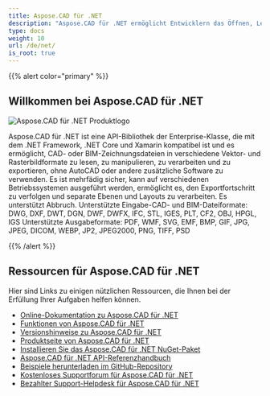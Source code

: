 ```yaml
---
title: Aspose.CAD für .NET
description: "Aspose.CAD für .NET ermöglicht Entwicklern das Öffnen, Lesen und Verarbeiten von AutoCAD DWG, DXF, DWT und anderen CAD- und BIM-Dateiformaten wie DGN, DWF, DWFX, IFC, STL, IGES, PLT, CF2, OBJ, HPGL, IGS."
type: docs
weight: 10
url: /de/net/
is_root: true
---
```


{{% alert color="primary" %}}

## **Willkommen bei Aspose.CAD für .NET**

![Aspose.CAD für .NET Produktlogo](home_1.png)

Aspose.CAD für .NET ist eine API-Bibliothek der Enterprise-Klasse, die mit dem .NET Framework, .NET Core und Xamarin kompatibel ist und es ermöglicht, CAD- oder BIM-Zeichnungsdateien in verschiedene Vektor- und Rasterbildformate zu lesen, zu manipulieren, zu verarbeiten und zu exportieren, ohne AutoCAD oder andere zusätzliche Software zu verwenden.
Es ist mehrfädig sicher, kann auf verschiedenen Betriebssystemen ausgeführt werden, ermöglicht es, den Exportfortschritt zu verfolgen und separate Ebenen und Layouts zu verarbeiten. Es unterstützt Abbruch.
Unterstützte Eingabe-CAD- und BIM-Dateiformate: DWG, DXF, DWT, DGN, DWF, DWFX, IFC, STL, IGES, PLT, CF2, OBJ, HPGL, IGS
Unterstützte Ausgabeformate: PDF, WMF, SVG, EMF, BMP, GIF, JPG, JPEG, DICOM, WEBP, JP2, JPEG2000, PNG, TIFF, PSD

{{% /alert %}}

## **Ressourcen für Aspose.CAD für .NET**

Hier sind Links zu einigen nützlichen Ressourcen, die Ihnen bei der Erfüllung Ihrer Aufgaben helfen können.

- [Online-Dokumentation zu Aspose.CAD für .NET](/de/cad/net/)
- [Funktionen von Aspose.CAD für .NET](/de/cad/net/features/)
- [Versionshinweise zu Aspose.CAD für .NET](https://releases.aspose.com/cad/net/release-notes/)
- [Produktseite von Aspose.CAD für .NET](https://products.aspose.com/cad/net/)
- [Installieren Sie das Aspose.CAD für .NET NuGet-Paket](https://www.nuget.org/packages/Aspose.CAD/)
- [Aspose.CAD für .NET API-Referenzhandbuch](https://reference.aspose.com/cad/net)
- [Beispiele herunterladen im GitHub-Repository](https://github.com/aspose-cad/Aspose.CAD-for-.NET)
- [Kostenloses Supportforum für Aspose.CAD für .NET](https://forum.aspose.com/c/cad/19)
- [Bezahlter Support-Helpdesk für Aspose.CAD für .NET](https://helpdesk.aspose.com/)
